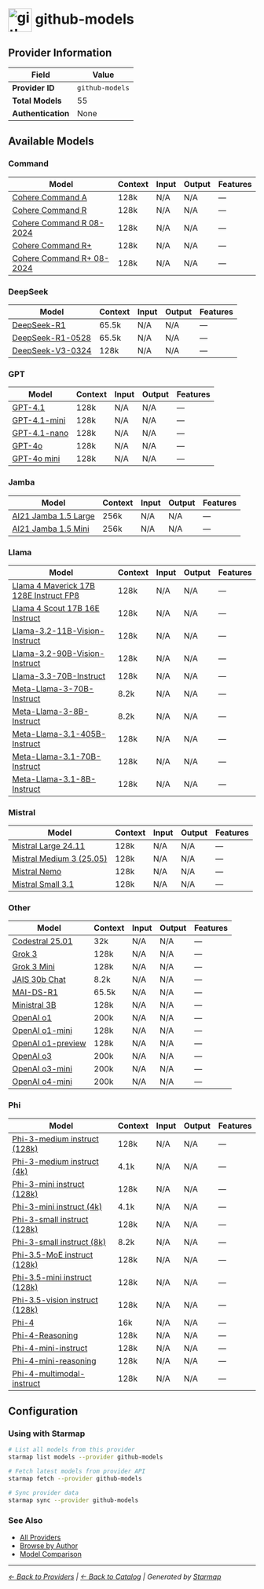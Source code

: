 # <img src="https://raw.githubusercontent.com/agentstation/starmap/master/internal/embedded/catalog/providers/github-models/logo.svg" alt="github-models logo" width="48" height="48" style="vertical-align: middle;"> github-models
  
## Provider Information
  
| Field | Value |
|---------|---------|
| **Provider ID** | `github-models` |
| **Total Models** | 55 |
| **Authentication** | None |

  
## Available Models
  
### Command
  
| Model | Context | Input | Output | Features |
|---------|---------|---------|---------|---------|
| [Cohere Command A](./models/cohere-cohere-command-a.md) | 128k | N/A | N/A | — |
| [Cohere Command R](./models/cohere-cohere-command-r.md) | 128k | N/A | N/A | — |
| [Cohere Command R 08-2024](./models/cohere-cohere-command-r-08-2024.md) | 128k | N/A | N/A | — |
| [Cohere Command R+](./models/cohere-cohere-command-r-plus.md) | 128k | N/A | N/A | — |
| [Cohere Command R+ 08-2024](./models/cohere-cohere-command-r-plus-08-2024.md) | 128k | N/A | N/A | — |

  
### DeepSeek
  
| Model | Context | Input | Output | Features |
|---------|---------|---------|---------|---------|
| [DeepSeek-R1](./models/deepseek-deepseek-r1.md) | 65.5k | N/A | N/A | — |
| [DeepSeek-R1-0528](./models/deepseek-deepseek-r1-0528.md) | 65.5k | N/A | N/A | — |
| [DeepSeek-V3-0324](./models/deepseek-deepseek-v3-0324.md) | 128k | N/A | N/A | — |

  
### GPT
  
| Model | Context | Input | Output | Features |
|---------|---------|---------|---------|---------|
| [GPT-4.1](./models/openai-gpt-4.1.md) | 128k | N/A | N/A | — |
| [GPT-4.1-mini](./models/openai-gpt-4.1-mini.md) | 128k | N/A | N/A | — |
| [GPT-4.1-nano](./models/openai-gpt-4.1-nano.md) | 128k | N/A | N/A | — |
| [GPT-4o](./models/openai-gpt-4o.md) | 128k | N/A | N/A | — |
| [GPT-4o mini](./models/openai-gpt-4o-mini.md) | 128k | N/A | N/A | — |

  
### Jamba
  
| Model | Context | Input | Output | Features |
|---------|---------|---------|---------|---------|
| [AI21 Jamba 1.5 Large](./models/ai21-labs-ai21-jamba-1.5-large.md) | 256k | N/A | N/A | — |
| [AI21 Jamba 1.5 Mini](./models/ai21-labs-ai21-jamba-1.5-mini.md) | 256k | N/A | N/A | — |

  
### Llama
  
| Model | Context | Input | Output | Features |
|---------|---------|---------|---------|---------|
| [Llama 4 Maverick 17B 128E Instruct FP8](./models/meta-llama-4-maverick-17b-128e-instruct-fp8.md) | 128k | N/A | N/A | — |
| [Llama 4 Scout 17B 16E Instruct](./models/meta-llama-4-scout-17b-16e-instruct.md) | 128k | N/A | N/A | — |
| [Llama-3.2-11B-Vision-Instruct](./models/meta-llama-3.2-11b-vision-instruct.md) | 128k | N/A | N/A | — |
| [Llama-3.2-90B-Vision-Instruct](./models/meta-llama-3.2-90b-vision-instruct.md) | 128k | N/A | N/A | — |
| [Llama-3.3-70B-Instruct](./models/meta-llama-3.3-70b-instruct.md) | 128k | N/A | N/A | — |
| [Meta-Llama-3-70B-Instruct](./models/meta-meta-llama-3-70b-instruct.md) | 8.2k | N/A | N/A | — |
| [Meta-Llama-3-8B-Instruct](./models/meta-meta-llama-3-8b-instruct.md) | 8.2k | N/A | N/A | — |
| [Meta-Llama-3.1-405B-Instruct](./models/meta-meta-llama-3.1-405b-instruct.md) | 128k | N/A | N/A | — |
| [Meta-Llama-3.1-70B-Instruct](./models/meta-meta-llama-3.1-70b-instruct.md) | 128k | N/A | N/A | — |
| [Meta-Llama-3.1-8B-Instruct](./models/meta-meta-llama-3.1-8b-instruct.md) | 128k | N/A | N/A | — |

  
### Mistral
  
| Model | Context | Input | Output | Features |
|---------|---------|---------|---------|---------|
| [Mistral Large 24.11](./models/mistral-ai-mistral-large-2411.md) | 128k | N/A | N/A | — |
| [Mistral Medium 3 (25.05)](./models/mistral-ai-mistral-medium-2505.md) | 128k | N/A | N/A | — |
| [Mistral Nemo](./models/mistral-ai-mistral-nemo.md) | 128k | N/A | N/A | — |
| [Mistral Small 3.1](./models/mistral-ai-mistral-small-2503.md) | 128k | N/A | N/A | — |

  
### Other
  
| Model | Context | Input | Output | Features |
|---------|---------|---------|---------|---------|
| [Codestral 25.01](./models/mistral-ai-codestral-2501.md) | 32k | N/A | N/A | — |
| [Grok 3](./models/xai-grok-3.md) | 128k | N/A | N/A | — |
| [Grok 3 Mini](./models/xai-grok-3-mini.md) | 128k | N/A | N/A | — |
| [JAIS 30b Chat](./models/core42-jais-30b-chat.md) | 8.2k | N/A | N/A | — |
| [MAI-DS-R1](./models/microsoft-mai-ds-r1.md) | 65.5k | N/A | N/A | — |
| [Ministral 3B](./models/mistral-ai-ministral-3b.md) | 128k | N/A | N/A | — |
| [OpenAI o1](./models/openai-o1.md) | 200k | N/A | N/A | — |
| [OpenAI o1-mini](./models/openai-o1-mini.md) | 128k | N/A | N/A | — |
| [OpenAI o1-preview](./models/openai-o1-preview.md) | 128k | N/A | N/A | — |
| [OpenAI o3](./models/openai-o3.md) | 200k | N/A | N/A | — |
| [OpenAI o3-mini](./models/openai-o3-mini.md) | 200k | N/A | N/A | — |
| [OpenAI o4-mini](./models/openai-o4-mini.md) | 200k | N/A | N/A | — |

  
### Phi
  
| Model | Context | Input | Output | Features |
|---------|---------|---------|---------|---------|
| [Phi-3-medium instruct (128k)](./models/microsoft-phi-3-medium-128k-instruct.md) | 128k | N/A | N/A | — |
| [Phi-3-medium instruct (4k)](./models/microsoft-phi-3-medium-4k-instruct.md) | 4.1k | N/A | N/A | — |
| [Phi-3-mini instruct (128k)](./models/microsoft-phi-3-mini-128k-instruct.md) | 128k | N/A | N/A | — |
| [Phi-3-mini instruct (4k)](./models/microsoft-phi-3-mini-4k-instruct.md) | 4.1k | N/A | N/A | — |
| [Phi-3-small instruct (128k)](./models/microsoft-phi-3-small-128k-instruct.md) | 128k | N/A | N/A | — |
| [Phi-3-small instruct (8k)](./models/microsoft-phi-3-small-8k-instruct.md) | 8.2k | N/A | N/A | — |
| [Phi-3.5-MoE instruct (128k)](./models/microsoft-phi-3.5-moe-instruct.md) | 128k | N/A | N/A | — |
| [Phi-3.5-mini instruct (128k)](./models/microsoft-phi-3.5-mini-instruct.md) | 128k | N/A | N/A | — |
| [Phi-3.5-vision instruct (128k)](./models/microsoft-phi-3.5-vision-instruct.md) | 128k | N/A | N/A | — |
| [Phi-4](./models/microsoft-phi-4.md) | 16k | N/A | N/A | — |
| [Phi-4-Reasoning](./models/microsoft-phi-4-reasoning.md) | 128k | N/A | N/A | — |
| [Phi-4-mini-instruct](./models/microsoft-phi-4-mini-instruct.md) | 128k | N/A | N/A | — |
| [Phi-4-mini-reasoning](./models/microsoft-phi-4-mini-reasoning.md) | 128k | N/A | N/A | — |
| [Phi-4-multimodal-instruct](./models/microsoft-phi-4-multimodal-instruct.md) | 128k | N/A | N/A | — |

  
## Configuration
  
### Using with Starmap
  
```bash
# List all models from this provider
starmap list models --provider github-models

# Fetch latest models from provider API
starmap fetch --provider github-models

# Sync provider data
starmap sync --provider github-models
```
  
### See Also

- [All Providers](../)
- [Browse by Author](../../authors/)
- [Model Comparison](../../models/)


  
---
_[← Back to Providers](../) | [← Back to Catalog](../../) | Generated by [Starmap](https://github.com/agentstation/starmap)_
